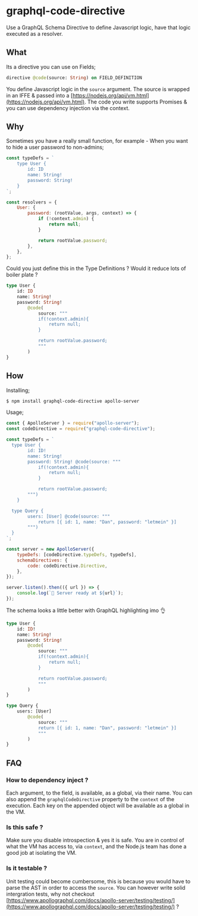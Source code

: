 # graphql-code-directive

Use a GraphQL Schema Directive to define Javascript logic, have that logic executed as a resolver.

## What

Its a directive you can use on Fields;

```graphql
directive @code(source: String) on FIELD_DEFINITION
```

You define Javascript logic in the `source` argument. The source is wrapped in an IFFE & passed into a [https://nodejs.org/api/vm.html](https://nodejs.org/api/vm.html). The code you write supports Promises & you can use dependency injection via the context.

## Why

Sometimes you have a really small function, for example - When you want to hide a user password to non-admins;

```js
const typeDefs = `
    type User {
        id: ID
        name: String!
        password: String!
    }
`;

const resolvers = {
    User: {
        password: (rootValue, args, context) => {
            if (!context.admin) {
                return null;
            }

            return rootValue.password;
        },
    },
};
```

Could you just define this in the Type Definitions ? Would it reduce lots of boiler plate ?

```graphql
type User {
    id: ID
    name: String!
    password: String!
        @code(
            source: """
            if(!context.admin){
                return null;
            }

            return rootValue.password;
            """
        )
}
```

## How

Installing;

```bash
$ npm install graphql-code-directive apollo-server
```

Usage;

```js
const { ApolloServer } = require("apollo-server");
const codeDirective = require("graphql-code-directive");

const typeDefs = `
  type User {
		id: ID!
		name: String!
		password: String! @code(source: """
			if(!context.admin){
				return null;
			}

			return rootValue.password;
		""")		
	}

  type Query {
        users: [User] @code(source: """
	    	return [{ id: 1, name: "Dan", password: "letmein" }]
	    """)		
  }
`;

const server = new ApolloServer({
    typeDefs: [codeDirective.typeDefs, typeDefs],
    schemaDirectives: {
        code: codeDirective.Directive,
    },
});

server.listen().then(({ url }) => {
    console.log(`🚀 Server ready at ${url}`);
});
```

The schema looks a little better with GraphQL highlighting imo 👌

```graphql
type User {
    id: ID!
    name: String!
    password: String!
        @code(
            source: """
            if(!context.admin){
            	return null;
            }

            return rootValue.password;
            """
        )
}

type Query {
    users: [User]
        @code(
            source: """
            return [{ id: 1, name: "Dan", password: "letmein" }]
            """
        )
}
```

## FAQ

### How to dependency inject ?

Each argument, to the field, is available, as a global, via their name. You can also append the `graphqlCodeDirective` property to the `context` of the execution. Each key on the appended object will be available as a global in the VM.

### Is this safe ?

Make sure you disable introspection & yes it is safe. You are in control of what the VM has access to, via `context`, and the Node.js team has done a good job at isolating the VM.

### Is it testable ?

Unit testing could become cumbersome, this is because you would have to parse the AST in order to access the `source`. You can however write solid intergration tests, why not checkout [https://www.apollographql.com/docs/apollo-server/testing/testing/](https://www.apollographql.com/docs/apollo-server/testing/testing/) ?
